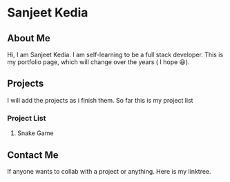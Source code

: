 # Sanjeet Kedia

## About Me

Hi, I am Sanjeet Kedia. I am self-learning to be a full stack developer. This is my portfolio page, which will change over the years ( I hope 😆).

## Projects

I will add the projects as i finish them. So far this is my project list

### Project List

1. Snake Game

## Contact Me

If anyone wants to collab with a project or anything. Here is my linktree.
